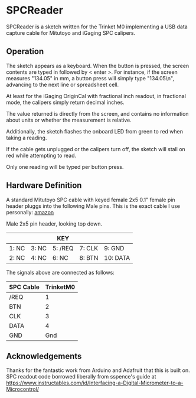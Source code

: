 # SPCReader

SPCReader is a sketch written for the Trinket M0 implementing a USB data capture cable for Mitutoyo and iGaging SPC calipers.

## Operation

The sketch appears as a keyboard. When the button is pressed, the screen contents are typed in followed by < enter >. For instance, if the screen measures "134.05" in mm, a button press will simply type "134.05\n", advancing to the next line or spreadsheet cell.

At least for the iGaging OriginCal with fractional inch readout, in fractional mode, the calipers simply return decimal inches.

The value returned is directly from the screen, and contains no information about units or whether the measurement is relative.

Additionally, the sketch flashes the onboard LED from green to red when taking a reading.

If the cable gets unplugged or the calipers turn off, the sketch will stall on red while attempting to read.

Only one reading will be typed per button press.

## Hardware Definition

A standard Mitutoyo SPC cable with keyed female 2x5 0.1" female pin header pluggs into the following Male pins. This is the exact cable I use personally: [amazon](https://www.amazon.com/gp/product/B00027957U/ref=ppx_yo_dt_b_search_asin_title?ie=UTF8&psc=1)

Male 2x5 pin header, looking top down.

|   |   |KEY|   |   |
|-------|-------|---------|--------|----------|
| 1: NC | 3: NC | 5: /REQ | 7: CLK | 9: GND   |
| 2: NC | 4: NC | 6: NC   | 8: BTN | 10: DATA |

The signals above are connected as follows:

| SPC Cable | TrinketM0 |
|-----------|-----------|
| /REQ      | 1         |
| BTN       | 2         |
| CLK       | 3         |
| DATA      | 4         |
| GND       | Gnd       |

## Acknowledgements

Thanks for the fantastic work from Arduino and Adafruit that this is built on.
SPC readout code borrowed liberally from sspence's guide at https://www.instructables.com/id/Interfacing-a-Digital-Micrometer-to-a-Microcontrol/
